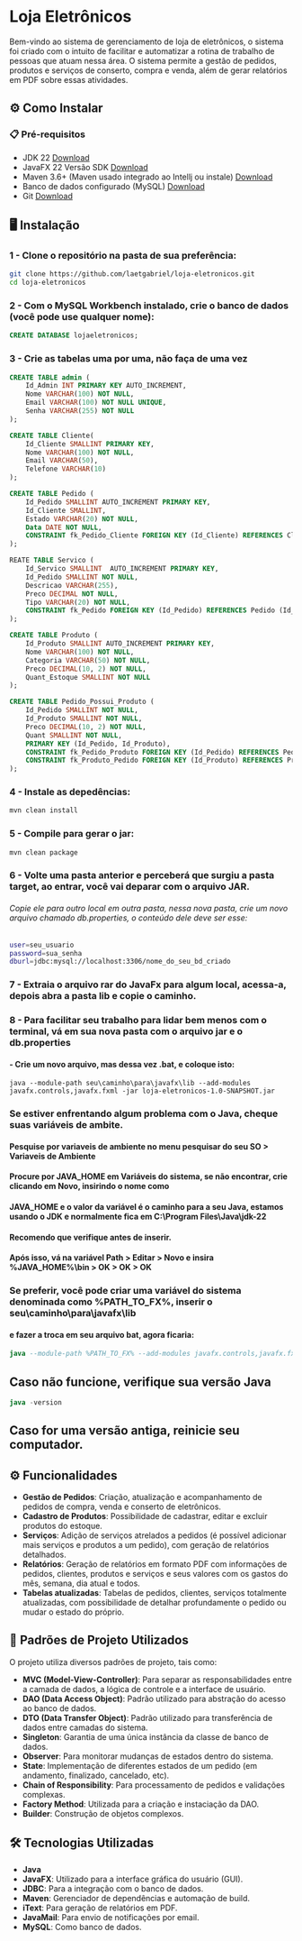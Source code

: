 # Loja Eletrônicos

Bem-vindo ao sistema de gerenciamento de loja de eletrônicos, o sistema foi criado com o intuito
de facilitar e automatizar a rotina de trabalho de pessoas que atuam nessa área.
O sistema permite a gestão de pedidos, produtos e serviços de conserto, compra e venda, além de gerar relatórios em PDF sobre essas atividades.

## ⚙️ Como Instalar

### 📋 Pré-requisitos

- JDK 22 [Download](https://www.oracle.com/br/java/technologies/downloads/)
- JavaFX 22 Versão SDK [Download](https://gluonhq.com/products/javafx/)
- Maven 3.6+ (Maven usado integrado ao Intellj ou instale) [Download](https://maven.apache.org/download.cgi)
- Banco de dados configurado (MySQL) [Download](https://dev.mysql.com/downloads/installer/)
- Git [Download](https://git-scm.com/downloads)
## 🖥️ Instalação
### 1 - Clone o repositório na pasta de sua preferência:
```bash
git clone https://github.com/laetgabriel/loja-eletronicos.git
cd loja-eletronicos
```
### 2 - Com o MySQL Workbench instalado, crie o banco de dados (você pode use qualquer nome): 

```sql
CREATE DATABASE lojaeletronicos;
```

### 3 - Crie as tabelas uma por uma, não faça de uma vez

````sql
CREATE TABLE admin (
    Id_Admin INT PRIMARY KEY AUTO_INCREMENT,
    Nome VARCHAR(100) NOT NULL,
    Email VARCHAR(100) NOT NULL UNIQUE,
    Senha VARCHAR(255) NOT NULL
);
````

````sql
CREATE TABLE Cliente(
    Id_Cliente SMALLINT PRIMARY KEY,
    Nome VARCHAR(100) NOT NULL,
    Email VARCHAR(50),
    Telefone VARCHAR(10)
);
````

````sql
CREATE TABLE Pedido (
    Id_Pedido SMALLINT AUTO_INCREMENT PRIMARY KEY,
    Id_Cliente SMALLINT,
    Estado VARCHAR(20) NOT NULL,
    Data DATE NOT NULL,
    CONSTRAINT fk_Pedido_Cliente FOREIGN KEY (Id_Cliente) REFERENCES Cliente (Id_Cliente)
);
````

````sql
REATE TABLE Servico (
    Id_Servico SMALLINT  AUTO_INCREMENT PRIMARY KEY,
    Id_Pedido SMALLINT NOT NULL,
    Descricao VARCHAR(255),
    Preco DECIMAL NOT NULL,
    Tipo VARCHAR(20) NOT NULL,
    CONSTRAINT fk_Pedido FOREIGN KEY (Id_Pedido) REFERENCES Pedido (Id_Pedido)
);
````

````sql
CREATE TABLE Produto (
    Id_Produto SMALLINT AUTO_INCREMENT PRIMARY KEY,
    Nome VARCHAR(100) NOT NULL,
    Categoria VARCHAR(50) NOT NULL,
    Preco DECIMAL(10, 2) NOT NULL,
    Quant_Estoque SMALLINT NOT NULL
);
````

````sql
CREATE TABLE Pedido_Possui_Produto (
    Id_Pedido SMALLINT NOT NULL,
    Id_Produto SMALLINT NOT NULL,
    Preco DECIMAL(10, 2) NOT NULL,
    Quant SMALLINT NOT NULL,
    PRIMARY KEY (Id_Pedido, Id_Produto),
    CONSTRAINT fk_Pedido_Produto FOREIGN KEY (Id_Pedido) REFERENCES Pedido (Id_Pedido),
    CONSTRAINT fk_Produto_Pedido FOREIGN KEY (Id_Produto) REFERENCES Produto (Id_Produto)
);
````

### 4 - Instale as depedências:
````bash
mvn clean install
````

### 5 - Compile para gerar o jar:
````bash
mvn clean package
````
### 6 - Volte uma pasta anterior e perceberá que surgiu a pasta target, ao entrar, você vai deparar com o arquivo JAR.
###### Copie ele para outro local em outra pasta, nessa nova pasta, crie um novo arquivo chamado db.properties, o conteúdo dele deve ser esse:
````bash
user=seu_usuario
password=sua_senha
dburl=jdbc:mysql://localhost:3306/nome_do_seu_bd_criado
````

### 7 - Extraia o arquivo rar do JavaFx para algum local, acessa-a, depois abra a pasta lib e copie o caminho.

### 8 - Para facilitar seu trabalho para lidar bem menos com o terminal, vá em sua nova pasta com o arquivo jar e o db.properties
####  - Crie um novo arquivo, mas dessa vez .bat, e coloque isto:
````
java --module-path seu\caminho\para\javafx\lib --add-modules javafx.controls,javafx.fxml -jar loja-eletronicos-1.0-SNAPSHOT.jar
````
### Se estiver enfrentando algum problema com o Java, cheque suas variáveis de ambite.
#### Pesquise por variaveis de ambiente no menu pesquisar do seu SO > Variaveis de Ambiente
#### Procure por JAVA_HOME em Variáveis do sistema, se não encontrar, crie clicando em Novo, insirindo o nome como
#### JAVA_HOME e o valor da variável é o caminho para a seu Java, estamos usando o JDK e normalmente fica em C:\Program Files\Java\jdk-22
#### Recomendo que verifique antes de inserir.
#### Após isso, vá na variável Path > Editar > Novo e insira %JAVA_HOME%\bin > OK > OK > OK

### Se preferir, você pode criar uma variável do sistema denominada como %PATH_TO_FX%, inserir o seu\caminho\para\javafx\lib
#### e fazer a troca em seu arquivo bat, agora ficaria:
````sql
java --module-path %PATH_TO_FX% --add-modules javafx.controls,javafx.fxml -jar loja-eletronicos-1.0-SNAPSHOT.jar
````

## Caso não funcione, verifique sua versão Java

````sql
java -version
````

## Caso for uma versão antiga, reinicie seu computador.

## ⚙️ Funcionalidades

- **Gestão de Pedidos**: Criação, atualização e acompanhamento de pedidos de compra, venda e conserto de eletrônicos.
- **Cadastro de Produtos**: Possibilidade de cadastrar, editar e excluir produtos do estoque.
- **Serviços**: Adição de serviços atrelados a pedidos (é possível adicionar mais serviços e produtos a um pedido), com geração de relatórios detalhados.
- **Relatórios**: Geração de relatórios em formato PDF com informações de pedidos, clientes, produtos e serviços e seus valores com os gastos do mês, semana, dia atual e todos.
- **Tabelas atualizadas**: Tabelas de pedidos, clientes, serviços totalmente atualizadas, com possibilidade de detalhar profundamente o pedido ou mudar o estado do próprio.

## 🔄 Padrões de Projeto Utilizados

O projeto utiliza diversos padrões de projeto, tais como:
- **MVC (Model-View-Controller)**: Para separar as responsabilidades entre a camada de dados, a lógica de controle e a interface de usuário.
- **DAO (Data Access Object)**: Padrão utilizado para abstração do acesso ao banco de dados.
- **DTO (Data Transfer Object)**: Padrão utilizado para transferência de dados entre camadas do sistema.
- **Singleton**: Garantia de uma única instância da classe de banco de dados.
- **Observer**: Para monitorar mudanças de estados dentro do sistema.
- **State**: Implementação de diferentes estados de um pedido (em andamento, finalizado, cancelado, etc).
- **Chain of Responsibility**: Para processamento de pedidos e validações complexas.
- **Factory Method**: Utilizada para a criação e instaciação da DAO.
- **Builder**: Construção de objetos complexos.

## 🛠️ Tecnologias Utilizadas

- **Java**
- **JavaFX**: Utilizado para a interface gráfica do usuário (GUI).
- **JDBC**: Para a integração com o banco de dados.
- **Maven**: Gerenciador de dependências e automação de build.
- **iText**: Para geração de relatórios em PDF.
- **JavaMail**: Para envio de notificações por email.
- **MySQL**: Como banco de dados.

